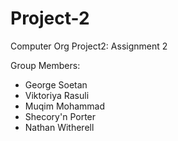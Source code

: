 # Project-2

Computer Org Project2: Assignment 2

Group Members:
- George Soetan
- Viktoriya Rasuli
- Muqim Mohammad
- Shecory'n Porter
- Nathan Witherell

